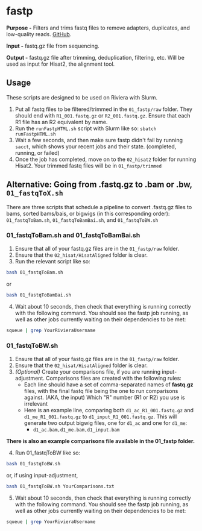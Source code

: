﻿# fastp
**Purpose -** Filters and trims fastq files to remove adapters, duplicates, and low-quality reads. [GitHub](https://github.com/OpenGene/fastp). 

**Input -** fastq.gz file from sequencing.

**Output -** fastq.gz file after trimming, deduplication, filtering, etc. Will be used as input for Hisat2, the alignment tool.

## Usage
These scripts are designed to be used on Riviera with Slurm.

1. Put all fastq files to be filtered/trimmed in the `01_fastp/raw` folder. They should end with `R1_001.fastq.gz` or `R2_001.fastq.gz`. Ensure that each R1 file has an R2 equivalent by name.
2. Run the `runFastpHTML.sh` script with Slurm like so: `sbatch runFastpHTML.sh`
3. Wait a few seconds, and then make sure fastp didn't fail by running `sacct`, which shows your recent jobs and their state. (completed, running, or failed)
4. Once the job has completed, move on to the `02_hisat2` folder for running Hisat2. Your trimmed fastq files will be in `01_fastp/trimmed`

## Alternative: Going from .fastq.gz to .bam or .bw, `01_fastqToX.sh`
There are three scripts that schedule a pipeline to convert .fastq.gz files to bams, sorted bams/bais, or bigwigs (in this corresponding order): `01_fastqToBam.sh`, `01_fastqToBamBai.sh`, and `01_fastqToBW.sh`

### 01_fastqToBam.sh and 01_fastqToBamBai.sh
1. Ensure that all of your fastq.gz files are in the `01_fastp/raw` folder.
2. Ensure that the `02_hisat/HisatAligned` folder is clear.
3. Run the relevant script like so:
``` bash
bash 01_fastqToBam.sh
```
or
``` bash
bash 01_fastqToBamBai.sh
```
4. Wait about 10 seconds, then check that everything is running correctly with the following command. You should see the fastp job running, as well as other jobs currently waiting on their dependencies to be met:
``` bash
squeue | grep YourRivieraUsername
```

### 01_fastqToBW.sh
1. Ensure that all of your fastq.gz files are in the `01_fastp/raw` folder.
2. Ensure that the `02_hisat/HisatAligned` folder is clear.
3. *(Optional)* Create your comparisons file, if you are running input-adjustment. Comparisons files are created with the following rules:
	- Each line should have a set of comma-separated names of **fastq.gz** files, with the final fastq file being the one to run comparisons against. (AKA, the input)  Which "R" number (R1 or R2) you use is irrelevant 
	- Here is an example line, comparing both `d1_ac_R1_001.fastq.gz` and `d1_me_R1_001.fastq.gz` to `d1_input_R1_001.fastq.gz`. This will generate two output bigwig files, one for `d1_ac` and one for `d1_me`:
		- `d1_ac.bam,d1_me.bam,d1_input.bam`

**There is also an example comparisons file available in the 01_fastp folder.**

4. Run 01_fastqToBW like so:
``` bash
bash 01_fastqToBW.sh
```
or, if using input-adjustment,
``` bash
bash 01_fastqToBW.sh YourComparisons.txt
```
5. Wait about 10 seconds, then check that everything is running correctly with the following command. You should see the fastp job running, as well as other jobs currently waiting on their dependencies to be met:
``` bash
squeue | grep YourRivieraUsername
```
